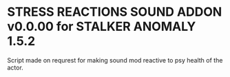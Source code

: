 # STRESS REACTIONS SOUND ADDON v0.0.00 for STALKER ANOMALY 1.5.2
Script made on requrest for making sound mod reactive to psy health of the actor.
